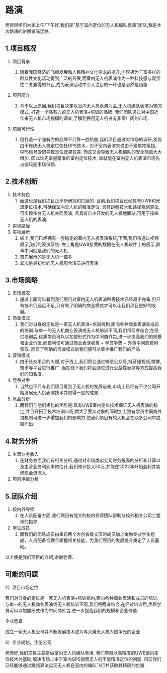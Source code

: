 # 路演

老师同学们大家上午/下午好,我们是"基于室内定位的无人机编队表演"团队,我是本次路演的讲解者陈远烙。

## 1.项目概况

1. 项目背景
   1. 随着我国经济的飞腾发展和人民精神文化需求的提升,内容极为丰富多样的群众性文化活动得到广泛的开展,而室内无人机表演作为一种科技感与观赏性二者兼得的节目,成为表演活动中引人注目的一环也是必然是趋势.

2. 项目简介
   1. 基于以上原因,我们项目决定以室内无人机表演为主,无人机编队表演为辅的模式, 打造一个强有力的无人机表演+培训的品牌. 我们团队通过对中国近年来无人机市场规模的调查,了解到民用无人机占有非常广阔的市场.
3. 项目可行性
   1. 但打造一个强有力的品牌不只靠一腔热血.我们项目通过对市场的调研,发现由于传统无人机定位依托GPS技术，对于室内表演来说由于建筑物阻挡，GPS信号受限导致定位效果较差. 而这又会导致无人机编队的安全隐患大大增加, 因此谁先掌握精准的室内定位技术, 谁就能在室内无人机表演市场先占据较高市场份额.

## 2.技术创新

1. 技术特色
   1. 而这也是我们项目正不断研究和打磨的. 目前,我们项目已经具有UWB和光流定位技术,可确保室内无人机的精准定位; 具有跳频技术和路径规划算法,可实现多台无人机共同表演; 且具有自主开发的无人机地面站,可用于操纵无人机的表演;
2. 实现路径
3. 实物展示
   1. 综上,我们已经拥有一套稳定的室内无人机表演系统,下面,我们将通过视频展示我们的表演系统. 左上角是UWB接受的数据在无人机软件上的展示,屏幕中间就是我们的无人机.
   2. 首先展示的是无人机一控多
   3. 其次是最初步的无人机配合演员进行表演

## 3.市场策略

1. 市场概况
   1. 通过上面可以看到我们项目对室内无人机表演所需技术已经趋于完备,但只有技术仍远远不足,只有有了明确的商业模式才可以让我们项目更好的发展。
2. 商业模式
   1. 我们对自身的定位是一家无人机表演+培训机构,面向各种商业表演和成员的培训.与单一的无人机商业表演或无人机培训不同,我们将两者结合,在经过培训后,优质学员可以以加盟形式作为中间商外包,进一步提高我们的规模和企业价值.而盈利便可通过商业表演收费 + 学员学费 + 外包中间商费用 获取. 而有了明确的商业模式后我们便可以着手推广我们的产品
3. 营销模式
   1. 由于社交平台的火爆,对于线上,我们将会通过微信公众号,抖音短视频,微博,知乎等平台进行推广. 而在线下我们将会通过进行公益性表演等方式提高我们的知名度.
4. 竞争对手
   1. 当然也不只有我们项目看到了无人机的发展前景,市场上已经有不少公司开始发展无人机表演技术并取得一定的成果.
5. 竞品分析
   1. 而我们与他们相比的优势是:具有UWB室内定位技术保证无人机表演的稳定;并且开拓了技术培训市场,增大了受众对象的同时加上独有学员中间商外包机制可进一步增加我们的影响力.使我们项目有较大机会在众多公司中脱颖而出.

## 4.财务分析

1. 主营业务收入
   1. 在财务方面我们有相关分析,通过对市场类似公司财务报表的分析和计算以及主营业务利润率的估计,我们预计投入50万,并能在2022年开始盈利并实现现金流流入.
2. 项目净值分析

## 5.团队介绍

1. 校内外导师
   1. 在人员配备方面,我们项目有强大的校内导师团队帮助与校外相关公司工程师的指导.
2. 学生成员
   1. 而我们的团队成员由来自两个大创省级立项的成员加上金融专业学生组成，人员配备合理且掌握相关技能，为我们项目的发展提升奠定了人员基础。

以上便是我们项目的介绍,谢谢老师.

## 可能的问题

2）项目市场定位

我们对自身的定位是一家无人机表演+培训机构,面向各种商业表演和成员的培训.与单一的无人机商业表演或无人机培训不同,我们将两者结合,在经过培训后,优质学员可以以加盟形式作为中间商外包,进一步提高我们的规模和企业价值.

企业愿景

成立一家无人机公司并不断发展技术成为与大疆无人机为国争光的企业

3）企业规划，注册公司

老师好,我们项目主要是做室内无人机编队表演. 我们项目以高精度的UWB室内定位技术为基础,解决市场上由于室内GPS弱而无人机不能精准定位的问题. 目前我们已经能够通过跳频算法实现无人机在室内的编队飞行并获取其精确的位置.
